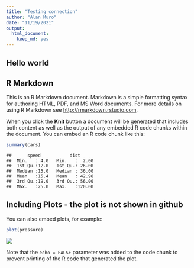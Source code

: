 ```yaml
---
title: "Testing connection"
author: "Alan Muro"
date: "11/19/2021"
output: 
  html_document: 
    keep_md: yes
---
```




## Hello world
## R Markdown

This is an R Markdown document. Markdown is a simple formatting syntax for authoring HTML, PDF, and MS Word documents. For more details on using R Markdown see <http://rmarkdown.rstudio.com>.

When you click the **Knit** button a document will be generated that includes both content as well as the output of any embedded R code chunks within the document. You can embed an R code chunk like this:


```r
summary(cars)
```

```
##      speed           dist       
##  Min.   : 4.0   Min.   :  2.00  
##  1st Qu.:12.0   1st Qu.: 26.00  
##  Median :15.0   Median : 36.00  
##  Mean   :15.4   Mean   : 42.98  
##  3rd Qu.:19.0   3rd Qu.: 56.00  
##  Max.   :25.0   Max.   :120.00
```

## Including Plots - the plot is not shown in github

You can also embed plots, for example:


```r
plot(pressure)
```

![](Testing_files/figure-html/pressure-1.png)<!-- -->

Note that the `echo = FALSE` parameter was added to the code chunk to prevent printing of the R code that generated the plot.
